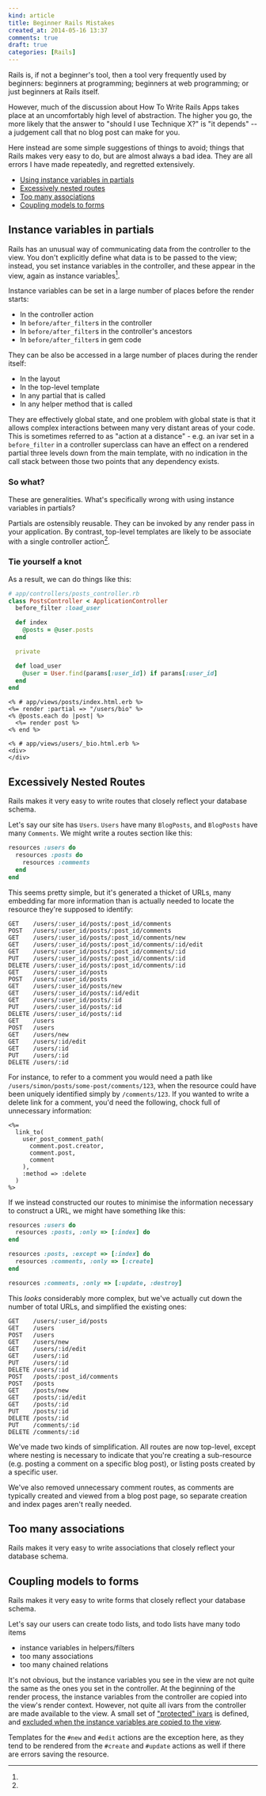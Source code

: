 ```yaml
---
kind: article
title: Beginner Rails Mistakes
created_at: 2014-05-16 13:37
comments: true
draft: true
categories: [Rails]
---
```


Rails is, if not a beginner's tool, then a tool very frequently used by
beginners: beginners at programming; beginners at web programming; or
just beginners at Rails itself.

However, much of the discussion about How To Write Rails Apps takes
place at an uncomfortably high level of abstraction. The higher you go,
the more likely that the answer to "should I use Technique X?" is "it
depends" -- a judgement call that no blog post can make for you.

Here instead are some simple suggestions of things to avoid; things that
Rails makes very easy to do, but are almost always a bad idea. They are
all errors I have made repeatedly, and regretted extensively.

* [Using instance variables in
  partials](#instance-variables-in-partials)
* [Excessively nested routes](#excessively-nested-routes)
* [Too many associations](#too-many-associations)
* [Coupling models to forms](#coupling-models-to-forms)

## Instance variables in partials

Rails has an unusual way of communicating data from the controller to
the view. You don't explicitly define what data is to be passed to the
view; instead, you set instance variables in the controller, and these
appear in the view, again as instance variables[^1].

Instance variables can be set in a large number of places before the
render starts:

* In the controller action
* In `before/after_filter`s in the controller
* In `before/after_filter`s in the controller's ancestors
* In `before/after_filter`s in gem code

They can be also be accessed in a large number of places during the
render itself:

* In the layout
* In the top-level template
* In any partial that is called
* In any helper method that is called

They are effectively global state, and one problem with global state is
that it allows complex interactions between many very distant areas of
your code. This is sometimes referred to as "action at a distance" -
e.g. an ivar set in a `before_filter` in a controller superclass can
have an effect on a rendered partial three levels down from the main
template, with no indication in the call stack between those two points
that any dependency exists.

### So what?

These are generalities. What's specifically wrong with using instance
variables in partials?

Partials are ostensibly reusable. They can be invoked by any render pass
in your application. By contrast, top-level templates are likely to be
associate with a single controller action[^2].

### Tie yourself a knot

As a result, we can do things like this:

```ruby
# app/controllers/posts_controller.rb
class PostsController < ApplicationController
  before_filter :load_user

  def index
    @posts = @user.posts
  end

  private

  def load_user
    @user = User.find(params[:user_id]) if params[:user_id]
  end
end
```

```erb
<% # app/views/posts/index.html.erb %>
<%= render :partial => "/users/bio" %>
<% @posts.each do |post| %>
  <%= render post %>
<% end %>
```

```erb
<% # app/views/users/_bio.html.erb %>
<div>
</div>
```

## Excessively Nested Routes

Rails makes it very easy to write routes that closely reflect your
database schema.

Let's say our site has `Users`. `Users` have many `BlogPosts`, and
`BlogPosts` have many `Comments`. We might write a routes section like
this:

```ruby
resources :users do
  resources :posts do
    resources :comments
  end
end
```

This seems pretty simple, but it's generated a thicket of URLs, many
embedding far more information than is actually needed to locate the
resource they're supposed to identify:

```
GET    /users/:user_id/posts/:post_id/comments         
POST   /users/:user_id/posts/:post_id/comments         
GET    /users/:user_id/posts/:post_id/comments/new     
GET    /users/:user_id/posts/:post_id/comments/:id/edit
GET    /users/:user_id/posts/:post_id/comments/:id     
PUT    /users/:user_id/posts/:post_id/comments/:id     
DELETE /users/:user_id/posts/:post_id/comments/:id     
GET    /users/:user_id/posts                           
POST   /users/:user_id/posts                           
GET    /users/:user_id/posts/new                       
GET    /users/:user_id/posts/:id/edit                  
GET    /users/:user_id/posts/:id                       
PUT    /users/:user_id/posts/:id                       
DELETE /users/:user_id/posts/:id                       
GET    /users                                          
POST   /users                                          
GET    /users/new                                      
GET    /users/:id/edit                                 
GET    /users/:id                                      
PUT    /users/:id                                      
DELETE /users/:id                                      
```

For instance, to refer to a comment you would need a path like
`/users/simon/posts/some-post/comments/123`, when the resource
could have been uniquely identified simply by `/comments/123`. If you
wanted to write a delete link for a comment, you'd need the following,
chock full of unnecessary information:

```erb
<%=
  link_to(
    user_post_comment_path(
      comment.post.creator,
      comment.post,
      comment
    ),
    :method => :delete
  )
%>
```

If we instead constructed our routes to minimise the information
necessary to construct a URL, we might have something like this:

```ruby
resources :users do
  resources :posts, :only => [:index] do
end

resources :posts, :except => [:index] do
  resources :comments, :only => [:create]
end

resources :comments, :only => [:update, :destroy]
```

This *looks* considerably more complex, but we've actually cut down the
number of total URLs, and simplified the existing ones:

```
GET    /users/:user_id/posts   
GET    /users                  
POST   /users                  
GET    /users/new              
GET    /users/:id/edit         
GET    /users/:id              
PUT    /users/:id              
DELETE /users/:id              
POST   /posts/:post_id/comments
POST   /posts                  
GET    /posts/new              
GET    /posts/:id/edit         
GET    /posts/:id              
PUT    /posts/:id              
DELETE /posts/:id              
PUT    /comments/:id           
DELETE /comments/:id           
```

We've made two kinds of simplification. All routes are now top-level,
except where nesting is necessary to indicate that you're creating a
sub-resource (e.g. posting a comment on a specific blog post), or listing
posts created by a specific user.

We've also removed unnecessary comment routes, as comments are typically
created and viewed from a blog post page, so separate creation and index
pages aren't really needed.

## Too many associations

Rails makes it very easy to write associations that closely reflect your
database schema.

## Coupling models to forms

Rails makes it very easy to write forms that closely reflect your
database schema.

Let's say our users can create todo lists, and todo lists have many todo
items

* instance variables in helpers/filters
* too many associations
* too many chained relations

[^1]:
  It's not obvious, but the instance variables you see in the view are
  not quite the same as the ones you set in the controller. At the
  beginning of the render process, the instance variables from the
  controller are copied into the view's render context. However, not
  quite all ivars from the controller are made available to the view. A
  small set of ["protected"
  ivars](https://github.com/rails/rails/blob/4-1-stable/actionpack/lib/action_controller/base.rb#L253-255)
  is defined, and [excluded when the instance variables are copied to
  the
  view](https://github.com/rails/rails/blob/4-1-stable/actionpack/lib/abstract_controller/rendering.rb#L63-74).

[^2]:
  Templates for the `#new` and `#edit` actions are the exception here,
  as they tend to be rendered from the `#create` and `#update` actions
  as well if there are errors saving the resource.
